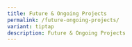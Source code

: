 ```yaml
---
title: Future & Ongoing Projects
permalink: /future-ongoing-projects/
variant: tiptap
description: Future & Ongoing Projects
---
```

